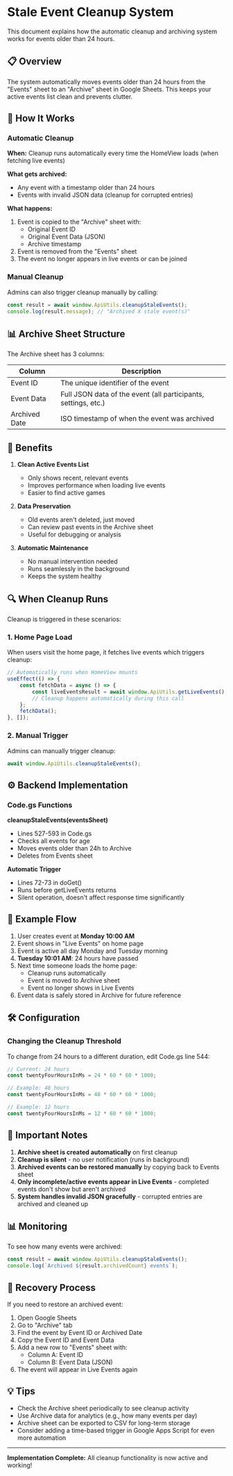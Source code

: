 # Stale Event Cleanup System

This document explains how the automatic cleanup and archiving system works for events older than 24 hours.

## 📋 Overview

The system automatically moves events older than 24 hours from the "Events" sheet to an "Archive" sheet in Google Sheets. This keeps your active events list clean and prevents clutter.

## 🔧 How It Works

### Automatic Cleanup

**When:** Cleanup runs automatically every time the HomeView loads (when fetching live events)

**What gets archived:**
- Any event with a timestamp older than 24 hours
- Events with invalid JSON data (cleanup for corrupted entries)

**What happens:**
1. Event is copied to the "Archive" sheet with:
   - Original Event ID
   - Original Event Data (JSON)
   - Archive timestamp
2. Event is removed from the "Events" sheet
3. The event no longer appears in live events or can be joined

### Manual Cleanup

Admins can also trigger cleanup manually by calling:

```javascript
const result = await window.ApiUtils.cleanupStaleEvents();
console.log(result.message); // "Archived X stale event(s)"
```

## 📊 Archive Sheet Structure

The Archive sheet has 3 columns:

| Column | Description |
|--------|-------------|
| Event ID | The unique identifier of the event |
| Event Data | Full JSON data of the event (all participants, settings, etc.) |
| Archived Date | ISO timestamp of when the event was archived |

## 🎯 Benefits

1. **Clean Active Events List**
   - Only shows recent, relevant events
   - Improves performance when loading live events
   - Easier to find active games

2. **Data Preservation**
   - Old events aren't deleted, just moved
   - Can review past events in the Archive sheet
   - Useful for debugging or analysis

3. **Automatic Maintenance**
   - No manual intervention needed
   - Runs seamlessly in the background
   - Keeps the system healthy

## 🔍 When Cleanup Runs

Cleanup is triggered in these scenarios:

### 1. **Home Page Load**
When users visit the home page, it fetches live events which triggers cleanup:
```javascript
// Automatically runs when HomeView mounts
useEffect(() => {
    const fetchData = async () => {
        const liveEventsResult = await window.ApiUtils.getLiveEvents();
        // Cleanup happens automatically during this call
    };
    fetchData();
}, []);
```

### 2. **Manual Trigger**
Admins can manually trigger cleanup:
```javascript
await window.ApiUtils.cleanupStaleEvents();
```

## ⚙️ Backend Implementation

### Code.gs Functions

**cleanupStaleEvents(eventsSheet)**
- Lines 527-593 in Code.gs
- Checks all events for age
- Moves events older than 24h to Archive
- Deletes from Events sheet

**Automatic Trigger**
- Lines 72-73 in doGet()
- Runs before getLiveEvents returns
- Silent operation, doesn't affect response time significantly

## 📝 Example Flow

1. User creates event at **Monday 10:00 AM**
2. Event shows in "Live Events" on home page
3. Event is active all day Monday and Tuesday morning
4. **Tuesday 10:01 AM**: 24 hours have passed
5. Next time someone loads the home page:
   - Cleanup runs automatically
   - Event is moved to Archive sheet
   - Event no longer shows in Live Events
6. Event data is safely stored in Archive for future reference

## 🛠️ Configuration

### Changing the Cleanup Threshold

To change from 24 hours to a different duration, edit Code.gs line 544:

```javascript
// Current: 24 hours
const twentyFourHoursInMs = 24 * 60 * 60 * 1000;

// Example: 48 hours
const twentyFourHoursInMs = 48 * 60 * 60 * 1000;

// Example: 12 hours
const twentyFourHoursInMs = 12 * 60 * 60 * 1000;
```

## 🚨 Important Notes

1. **Archive sheet is created automatically** on first cleanup
2. **Cleanup is silent** - no user notification (runs in background)
3. **Archived events can be restored manually** by copying back to Events sheet
4. **Only incomplete/active events appear in Live Events** - completed events don't show but aren't archived
5. **System handles invalid JSON gracefully** - corrupted entries are archived and cleaned up

## 📊 Monitoring

To see how many events were archived:

```javascript
const result = await window.ApiUtils.cleanupStaleEvents();
console.log(`Archived ${result.archivedCount} events`);
```

## 🔄 Recovery Process

If you need to restore an archived event:

1. Open Google Sheets
2. Go to "Archive" tab
3. Find the event by Event ID or Archived Date
4. Copy the Event ID and Event Data
5. Add a new row to "Events" sheet with:
   - Column A: Event ID
   - Column B: Event Data (JSON)
6. The event will appear in Live Events again

## 💡 Tips

- Check the Archive sheet periodically to see cleanup activity
- Use Archive data for analytics (e.g., how many events per day)
- Archive sheet can be exported to CSV for long-term storage
- Consider adding a time-based trigger in Google Apps Script for even more automation

---

**Implementation Complete:** All cleanup functionality is now active and working!
